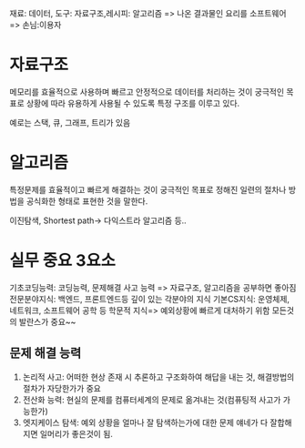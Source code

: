 재료: 데이터, 도구: 자료구조,레시피: 알고리즘 => 나온 결과물인 요리를 소프트웨어=> 손님:이용자

# 자료구조
 메모리를 효율적으로 사용하며 빠르고 안정적으로 데이터를 처리하는 것이 궁극적인 목표로 상황에 따라 유용하게 사용될 수 있도록 특정 구조를 이루고 있다.

예로는 스택, 큐, 그래프, 트리가 있음

# 알고리즘
특정문제를 효율적이고 빠르게 해결하는 것이 궁극적인 목표로
정해진 일련의 절차나 방법을 공식화한 형태로 표현한 것을 말한다.

이진탐색, Shortest path-> 다익스트라 알고리즘 등..

# 실무 중요 3요소
  기초코딩능력: 코딩능력, 문제해결 사고 능력 => 자료구조, 알고리즘을 공부하면 좋아짐
  전문분야지식: 백엔드, 프론트엔드등 깊이 있는 각분야의 지식 기본CS지식: 운영체제, 네트워크, 소프트웨어 공학 등 학문적 지식=> 예외상황에 빠르게 대처하기 위함
  모든것의 발란스가 중요~~

## 문제 해결 능력
 1. 논리적 사고: 어떠한 현상 존재 시 추론하고 구조화하여 해답을 내는 것, 해결방법의 절차가 자당한가가 중요
 2. 전산화 능력: 현실의 문제를 컴퓨터세계의 문제로 옮겨내는 것(컴퓨팅적 사고가 가능한가)
 3. 엣지케이스 탐색: 예외 상황을 얼마나 잘 탐색하는가에 대한 문제
 얘네가 다 잘합해지면 일머리가 좋은것이 됨.
